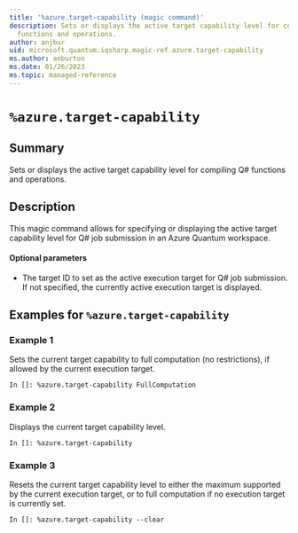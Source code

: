 ```yaml
---
title: '%azure.target-capability (magic command)'
description: Sets or displays the active target capability level for compiling Q#
  functions and operations.
author: anjbur
uid: microsoft.quantum.iqsharp.magic-ref.azure.target-capability
ms.author: anburton
ms.date: 01/26/2023
ms.topic: managed-reference
---
```


<!--
    NB: This file has been automatically generated from Microsoft.Quantum.IQSharp.AzureClient.dll,
        please do not manually edit it.

    [DEBUG] JSON source:
        {"Name": "%azure.target-capability", "Documentation": {"Summary": "Sets or displays the active target capability level for compiling Q# functions and operations.", "Full": null, "Description": "\r\nThis magic command allows for specifying or displaying the active target capability level for Q# job submission\r\nin an Azure Quantum workspace.\r\n\r\n#### Optional parameters\r\n\r\n- The target ID to set as the active execution target for Q# job submission. If not specified,\r\nthe currently active execution target is displayed.\r\n                ", "Remarks": null, "Examples": ["\r\nSets the current target capability to full computation\r\n(no restrictions), if allowed by the current execution\r\ntarget.\r\n```\r\nIn []: %azure.target-capability FullComputation\r\n```\r\n                    ", "\r\nDisplays the current target capability level.\r\n```\r\nIn []: %azure.target-capability\r\n```\r\n                    ", "\r\nResets the current target capability level to either\r\nthe maximum supported by the current execution target,\r\nor to full computation if no execution target is\r\ncurrently set.\r\n```\r\nIn []: %azure.target-capability --clear\r\n```\r\n                    "], "SeeAlso": null}, "AssemblyName": "Microsoft.Quantum.IQSharp.AzureClient"}
-->

# `%azure.target-capability`

## Summary

Sets or displays the active target capability level for compiling Q# functions and operations.

## Description

This magic command allows for specifying or displaying the active target capability level for Q# job submission
in an Azure Quantum workspace.

#### Optional parameters

- The target ID to set as the active execution target for Q# job submission. If not specified,
the currently active execution target is displayed.

## Examples for `%azure.target-capability`

### Example 1

Sets the current target capability to full computation
(no restrictions), if allowed by the current execution
target.
```
In []: %azure.target-capability FullComputation
```

### Example 2

Displays the current target capability level.
```
In []: %azure.target-capability
```

### Example 3

Resets the current target capability level to either
the maximum supported by the current execution target,
or to full computation if no execution target is
currently set.
```
In []: %azure.target-capability --clear
```
